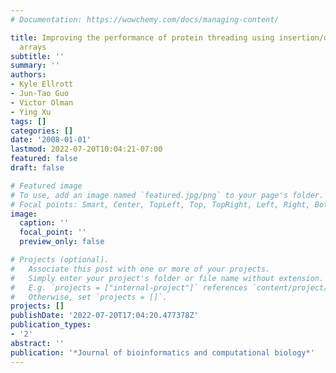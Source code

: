 ```yaml
---
# Documentation: https://wowchemy.com/docs/managing-content/

title: Improving the performance of protein threading using insertion/deletion frequency
  arrays
subtitle: ''
summary: ''
authors:
- Kyle Ellrott
- Jun-Tao Guo
- Victor Olman
- Ying Xu
tags: []
categories: []
date: '2008-01-01'
lastmod: 2022-07-20T10:04:21-07:00
featured: false
draft: false

# Featured image
# To use, add an image named `featured.jpg/png` to your page's folder.
# Focal points: Smart, Center, TopLeft, Top, TopRight, Left, Right, BottomLeft, Bottom, BottomRight.
image:
  caption: ''
  focal_point: ''
  preview_only: false

# Projects (optional).
#   Associate this post with one or more of your projects.
#   Simply enter your project's folder or file name without extension.
#   E.g. `projects = ["internal-project"]` references `content/project/deep-learning/index.md`.
#   Otherwise, set `projects = []`.
projects: []
publishDate: '2022-07-20T17:04:20.477378Z'
publication_types:
- '2'
abstract: ''
publication: '*Journal of bioinformatics and computational biology*'
---
```

